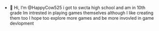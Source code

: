 - 👋 Hi, I’m @HappyCow525
i got to swcta high school and am in 10th grade
Im intrested in playing games themselves although I like creating them too
I hope too explore more games and be more invovled in game devlopment 
